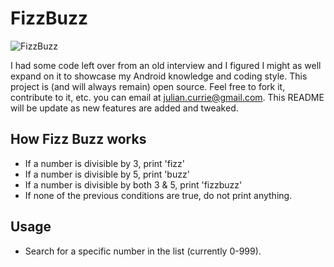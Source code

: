 FizzBuzz
========

![FizzBuzz](https://raw.github.com/JulianCurrie/FizzBuzz/master/res/drawable-xxhdpi/ic_launcher.png)

I had some code left over from an old interview and I figured I might as well expand on it to showcase my Android knowledge and coding style. This project is (and will always remain) open source. Feel free to fork it, contribute to it, etc. you can email at julian.currie@gmail.com.
This README will be update as new features are added and tweaked.

## How Fizz Buzz works

 * If a number is divisible by 3, print 'fizz'
 * If a number is divisible by 5, print 'buzz'
 * If a number is divisible by both 3 & 5, print 'fizzbuzz'
 * If none of the previous conditions are true, do not print anything.
 
## Usage

  * Search for a specific number in the list (currently 0-999).

